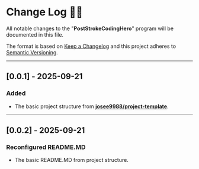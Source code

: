 <!-- markdownlint-disable MD024-->
# **Change Log** 📜📝

All notable changes to the "**PostStrokeCodingHero**" program will be documented in this file.

The format is based on [Keep a Changelog](https://keepachangelog.com/en/1.0.0/) and this project adheres to [Semantic Versioning](https://semver.org/spec/v2.0.0.html).

---

## [**0.0.1**] - 2025-09-21

### Added

* The basic project structure from **[josee9988/project-template](https://github.com/Josee9988/project-template)**.

--- 

## [**0.0.2**] - 2025-09-21

### Reconfigured README.MD

 * The basic README.MD from project structure.